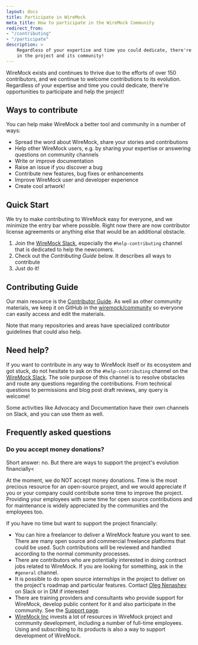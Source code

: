 ```yaml
---
layout: docs
title: Participate in WireMock
meta_title: How to participate in the WireMock Community
redirect_from: 
- "/contributing"
- "/participate"
description: >
    Regardless of your expertise and time you could dedicate, there're opportunities to participate 
    in the project and its community!
---
```


WireMock exists and continues to thrive due to the efforts of over 150 contributors,
and we continue to welcome contributions to its evolution.
Regardless of your expertise and time you could dedicate, there're opportunities to participate and help the project!

## Ways to contribute

You can help make WireMock a better tool and community in a number of ways:

- Spread the word about WireMock, share your stories and contributions
- Help other WireMock users, e.g. by sharing your expertise or answering questions on community channels
- Write or improve documentation
- Raise an issue if you discover a bug
- Contribute new features, bug fixes or enhancements
- Improve WireMock user and developer experience
- Create cool artwork!

## Quick Start

We try to make contributing to WireMock easy for everyone,
and we minimize the entry bar where possible.
Right now there are now contributor license agreements or anything else that would
be an additional obstacle.

1. Join the [WireMock Slack](http://slack.wiremock.org/),
   especially the `#help-contributing` channel that is dedicated to help the newcomers.
2. Check out the _Contributing Guide_ below. It describes all ways to contribute
3. Just do it!

## Contributing Guide

Our main resource is the [Contributor Guide](https://github.com/wiremock/community/tree/main/contributing).
As well as other community materials,
we keep it on GitHub in the [wiremock/community](https://github.com/wiremock/community) so everyone can easily access and edit the materials.

Note that many repositories and areas have specialized contributor guidelines that could also help.

## Need help?

If you want to contribute in any way to WireMock itself or its ecosystem and got stuck,
do not hesitate to ask on the `#help-contributing` channel on the [WireMock Slack](http://slack.wiremock.org/).
The sole purpose of this channel is to resolve obstacles and route any questions
regarding the contributions.
From technical questions to permissions and blog post draft reviews,
any query is welcome!

Some activities like Advocacy and Documentation have their own channels on Slack,
and you can use them as well.

## Frequently asked questions

### Do you accept money donations?

Short answer: no. But there are ways to support the project's evolution financially<

At the moment, we do NOT accept money donations.
Time is the most precious resource for an open-source project,
and we would appreciate if you or your company could contribute some time to improve the project.
Providing your employees with some time for open source contributions and for maintenance
is widely appreciated by the communities and the employees too.

If you have no time but want to support the project financially:

- You can hire a freelancer to deliver a WireMock feature you want to see.
  There are many open source and commercial freelance platforms that could be used.
  Such contributions will be reviewed and handled according to the normal community processes.
- There are contributors who are potentially interested in doing contract jobs related to WireMock.
  If you are looking for something, ask in the `#general` channel.
- It is possible to do open source internships in the project to deliver on the project's roadmap and
  particular features.
  Contact [Oleg Nenashev](https://linktr.ee/onenashev) on Slack or in DM if interested
- There are training providers and consultants who provide support for WireMock,
  develop public content for it and
  also participate in the community.
  See the [Support page](../support).
- [WireMock Inc](https://www.wiremock.io/) invests a lot of resources in WireMock project and community
  development, including a number of full-time employees.
  Using and subscribing to its products is also a way to support development of WireMock.
